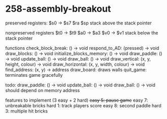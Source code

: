 # 258-assembly-breakout

preserved registers:
$s0 -> $s7
$ra
$sp
stack above the stack pointer

nonpreserved registers
$t0 -> $t9
$a0 -> $a3
$v0 -> $v1
stack below the stack pointer

functions
check_block_break: () -> void
respond_to_AD: (pressed) -> void
draw_blocks: () -> void
initialize_blocks_memory: () -> void
draw_paddle: () -> void
update_ball: () -> void
draw_ball: () -> void
draw_vertical: (x, y, height, colour) -> void
draw_horizontal: (x, y, width, colour) -> void
find_address: (x, y) -> address
draw_board: draws walls
quit_game: terminates game gracefully

todo:
draw_paddle: () -> void
update_ball: () -> void
draw_ball: () -> void
should depend on memory address

features to implement (3 easy + 2 hard)
~~easy 5: pause game~~
easy 7: unbreakable bricks
hard 1: track players score
easy 8: second paddle
hard 3: multiple hit bricks
